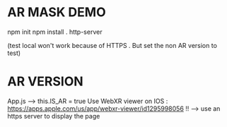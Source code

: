 # AR MASK DEMO

npm init
npm install .
http-server

(test local won't work because of HTTPS . But set the non AR version to test)

# AR VERSION

App.js --> this.IS_AR = true
Use WebXR viewer on IOS : https://apps.apple.com/us/app/webxr-viewer/id1295998056
!! --> use an https server to display the page
